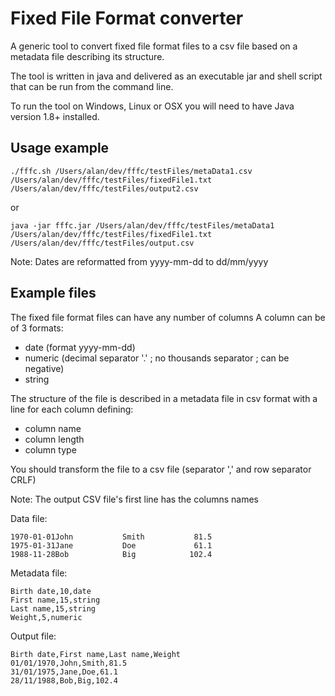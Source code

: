 # Fixed File Format converter

A generic tool to convert fixed file format files to a csv file based on a metadata file describing its structure.

The tool is written in java and delivered as an executable jar and shell script that can be run from the command line.

To run the tool on Windows, Linux or OSX you will need to have Java version 1.8+ installed.

## Usage example

```
./fffc.sh /Users/alan/dev/fffc/testFiles/metaData1.csv /Users/alan/dev/fffc/testFiles/fixedFile1.txt /Users/alan/dev/fffc/testFiles/output2.csv
```
or
```
java -jar fffc.jar /Users/alan/dev/fffc/testFiles/metaData1 /Users/alan/dev/fffc/testFiles/fixedFile1.txt /Users/alan/dev/fffc/testFiles/output.csv
```
Note: Dates are reformatted from yyyy-mm-dd to dd/mm/yyyy

## Example files

The fixed file format files can have any number of columns
A column can be of 3 formats:
* date (format yyyy-mm-dd)
* numeric (decimal separator '.' ; no thousands separator ; can be negative)
* string

The structure of the file is described in a metadata file in csv format with a line for each column defining:
* column name
* column length
* column type


You should transform the file to a csv file (separator ',' and row separator CRLF)

Note: The output CSV file's first line has the columns names

Data file:
```
1970-01-01John           Smith           81.5
1975-01-31Jane           Doe             61.1
1988-11-28Bob            Big            102.4
```

Metadata file:
```
Birth date,10,date
First name,15,string
Last name,15,string
Weight,5,numeric
```

Output file:
```
Birth date,First name,Last name,Weight
01/01/1970,John,Smith,81.5
31/01/1975,Jane,Doe,61.1
28/11/1988,Bob,Big,102.4
```

